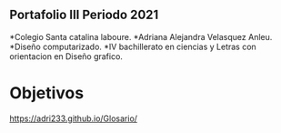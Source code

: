 ## Portafolio III Periodo 2021

*Colegio Santa catalina laboure.
*Adriana Alejandra Velasquez Anleu.
*Diseño computarizado.
*IV bachillerato en ciencias y Letras con orientacion en Diseño grafico.

# Objetivos
 https://adri233.github.io/Glosario/

